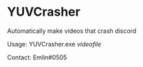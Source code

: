 # YUVCrasher
Automatically make videos that crash discord

Usage: YUVCrasher.exe *videofile*

Contact: Emlin#0505
